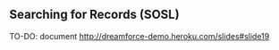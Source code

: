 Searching for Records (SOSL)
------------------------

TO-DO:  document http://dreamforce-demo.heroku.com/slides#slide19